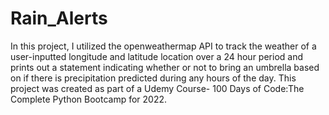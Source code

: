# Rain_Alerts 
In this project, I utilized the openweathermap API to track the weather of a user-inputted longitude and latitude location over a 24 hour period and prints out a statement indicating whether or not to bring an umbrella based on if there is precipitation predicted during any hours of the day.  This project was created as part of a Udemy Course- 100 Days of Code:The Complete Python Bootcamp for 2022.
